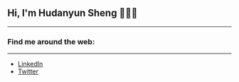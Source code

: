 ## Hi, I'm Hudanyun Sheng 👋👩‍💻
---


### Find me around the web:
---
- [LinkedIn](https://www.linkedin.com/in/hudanyunsheng/)
- [Twitter](https://twitter.com/HudanyunSheng)
